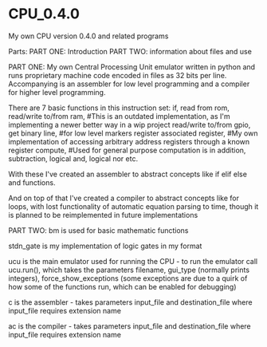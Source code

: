 # CPU_0.4.0
My own CPU version 0.4.0 and related programs


Parts:
PART ONE: Introduction
PART TWO: information about files and use



PART ONE:
My own Central Processing Unit emulator written in python and runs proprietary machine code encoded in files as 32 bits per line.
Accompanying is an assembler for low level programming and a compiler for higher level programming.

There are 7 basic functions in this instruction set:
if,
read          from rom,
read/write to/from ram,  #This is an outdated implementation, as I'm implementing a newer better way in a wip project
read/write to/from gpio,
get binary line,         #for low level markers
register associated register, #My own implementation of accessing arbitrary address registers through a known register
compute,                 #Used for general purpose computation is in addition, subtraction, logical and, logical nor etc.

With these I've created an assembler to abstract concepts like if elif else and functions.

And on top of that I've created a compiler to abstract concepts like for loops, with lost functionality of 
automatic equation parsing to time, though it is planned to be reimplemented in future implementations



PART TWO:
bm is used for basic mathematic functions

stdn_gate is my implementation of logic gates in my format

ucu is the main emulator used for running the CPU - to run the emulator call ucu.run(), 
which takes the parameters filename, gui_type (normally prints integers), force_show_exceptions 
(some exceptions are due to a quirk of how some of the functions run, which can be enabled for debugging)

c is the assembler  - takes parameters input_file and destination_file where input_file requires extension name

ac is the compiler  - takes parameters input_file and destination_file where input_file requires extension name

